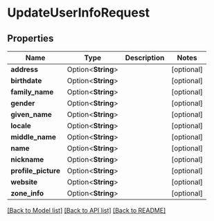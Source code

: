 # UpdateUserInfoRequest

## Properties

Name | Type | Description | Notes
------------ | ------------- | ------------- | -------------
**address** | Option<**String**> |  | [optional]
**birthdate** | Option<**String**> |  | [optional]
**family_name** | Option<**String**> |  | [optional]
**gender** | Option<**String**> |  | [optional]
**given_name** | Option<**String**> |  | [optional]
**locale** | Option<**String**> |  | [optional]
**middle_name** | Option<**String**> |  | [optional]
**name** | Option<**String**> |  | [optional]
**nickname** | Option<**String**> |  | [optional]
**profile_picture** | Option<**String**> |  | [optional]
**website** | Option<**String**> |  | [optional]
**zone_info** | Option<**String**> |  | [optional]

[[Back to Model list]](../README.md#documentation-for-models) [[Back to API list]](../README.md#documentation-for-api-endpoints) [[Back to README]](../README.md)


